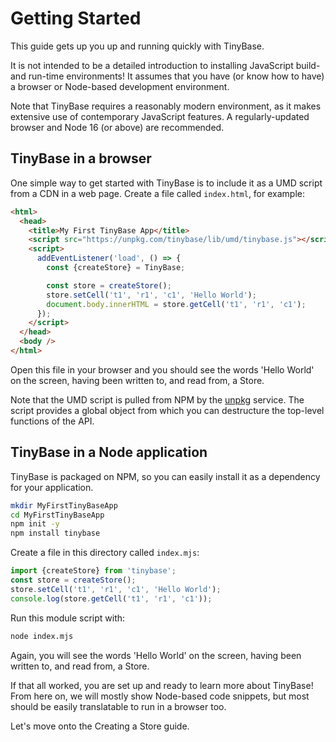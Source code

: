 # Getting Started

This guide gets up you up and running quickly with TinyBase.

It is not intended to be a detailed introduction to installing JavaScript build-
and run-time environments! It assumes that you have (or know how to have) a
browser or Node-based development environment.

Note that TinyBase requires a reasonably modern environment, as it makes
extensive use of contemporary JavaScript features. A regularly-updated browser
and Node 16 (or above) are recommended.

## TinyBase in a browser

One simple way to get started with TinyBase is to include it as a UMD script
from a CDN in a web page. Create a file called `index.html`, for example:

```html
<html>
  <head>
    <title>My First TinyBase App</title>
    <script src="https://unpkg.com/tinybase/lib/umd/tinybase.js"></script>
    <script>
      addEventListener('load', () => {
        const {createStore} = TinyBase;

        const store = createStore();
        store.setCell('t1', 'r1', 'c1', 'Hello World');
        document.body.innerHTML = store.getCell('t1', 'r1', 'c1');
      });
    </script>
  </head>
  <body />
</html>
```

Open this file in your browser and you should see the words 'Hello World' on the
screen, having been written to, and read from, a Store.

Note that the UMD script is pulled from NPM by the [unpkg](https://unpkg.com)
service. The script provides a global object from which you can destructure the
top-level functions of the API.

## TinyBase in a Node application

TinyBase is packaged on NPM, so you can easily install it as a dependency for
your application.

```bash
mkdir MyFirstTinyBaseApp
cd MyFirstTinyBaseApp
npm init -y
npm install tinybase
```

Create a file in this directory called `index.mjs`:

```js yolo
import {createStore} from 'tinybase';
const store = createStore();
store.setCell('t1', 'r1', 'c1', 'Hello World');
console.log(store.getCell('t1', 'r1', 'c1'));
```

Run this module script with:

```bash
node index.mjs
```

Again, you will see the words 'Hello World' on the screen, having been written
to, and read from, a Store.

If that all worked, you are set up and ready to learn more about TinyBase! From
here on, we will mostly show Node-based code snippets, but most should be easily
translatable to run in a browser too.

Let's move onto the Creating a Store guide.
